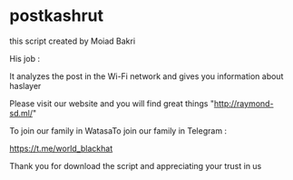 # postkashrut


this script created by Moiad Bakri 

His job : 

It analyzes the post in the Wi-Fi network and gives you information about haslayer



Please visit our website and you will find great things "http://raymond-sd.ml/"


To join our family in WatasaTo join our family in Telegram : 


https://t.me/world_blackhat

Thank you for download the script and appreciating your trust in us
